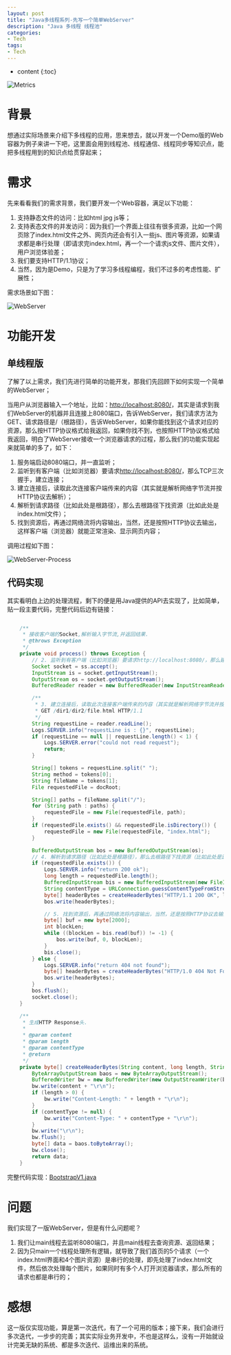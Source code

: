 ```yaml
---
layout: post
title: "Java多线程系列-先写一个简单WebServer"
description: "Java 多线程 线程池"
categories: 
- Tech
tags:
- Tech
---
```


* content
{:toc}

![Metrics](/css/pics/2017-11-20-webserver-tou.jpg)

# 背景

想通过实际场景来介绍下多线程的应用，思来想去，就以开发一个Demo版的Web容器为例子来讲一下吧，这里面会用到线程池、线程通信、线程同步等知识点，能把多线程用到的知识点给贯穿起来；

# 需求

先来看看我们的需求背景，我们要开发一个Web容器，满足以下功能：

1. 支持静态文件的访问：比如html jpg js等；
2. 支持表态文件的并发访问：因为我们一个界面上往往有很多资源，比如一个网页除了index.html文件之外、网页内还会有引入一些js、图片等资源，如果请求都是串行处理（即请求完index.html，再一个一个请求js文件、图片文件），用户浏览体验差；
3. 我们要支持HTTP/1.1协议；
4. 当然，因为是Demo，只是为了学习多线程编程，我们不过多的考虑性能、扩展性；

需求场景如下图：

![WebServer](/css/pics/2017-11-20-webserver.png)

# 功能开发

## 单线程版
了解了以上需求，我们先进行简单的功能开发，那我们先回顾下如何实现一个简单的WebServer；

当用户从浏览器输入一个地址，比如：<http://localhost:8080/>，其实是请求到我们WebServer的机器并且连接上8080端口，告诉WebServer，我们请求方法为GET、请求路径是/（根路径），告诉WebServer，如果你能找到这个请求对应的资源，那么按HTTP协议格式给我返回，如果你找不到，也按照HTTP协议格式给我返回，明白了WebServer接收一个浏览器请求的过程，那么我们的功能实现起来就简单的多了，如下：

1. 服务端启动8080端口，并一直监听；
2. 监听到有客户端（比如浏览器）要请求<http://localhost:8080/>，那么TCP三次握手，建立连接；
3. 建立连接后，读取此次连接客户端传来的内容（其实就是解析网络字节流并按HTTP协议去解析）；
4. 解析到请求路径（比如此处是根路径），那么去根路径下找资源（比如此处是index.html文件）；
5. 找到资源后，再通过网络流将内容输出，当然，还是按照HTTP协议去输出，这样客户端（浏览器）就能正常渲染、显示网页内容；

调用过程如下图：

![WebServer-Process](/css/pics/2017-11-20-webserver-process.png)

## 代码实现
其实看明白上边的处理流程，剩下的便是用Java提供的API去实现了，比如简单，贴一段主要代码，完整代码后边有链接：

```Java

    /**
     * 接收客户端的Socket,解析输入字节流,并返回结果.
     * @throws Exception
     */
    private void process() throws Exception {
        // 2. 监听到有客户端（比如浏览器）要请求http://localhost:8080/，那么建议连接，TCP三次握手；
        Socket socket = ss.accept();
        InputStream is = socket.getInputStream();
        OutputStream os = socket.getOutputStream();
        BufferedReader reader = new BufferedReader(new InputStreamReader(is));

        /**
         * 3. 建立连接后，读取此次连接客户端传来的内容（其实就是解析网络字节流并按HTTP协议去解析）；
         * GET /dir1/dir2/file.html HTTP/1.1
         */
        String requestLine = reader.readLine();
        Logs.SERVER.info("requestLine is : {}", requestLine);
        if (requestLine == null || requestLine.length() < 1) {
            Logs.SERVER.error("could not read request");
            return;
        }

        String[] tokens = requestLine.split(" ");
        String method = tokens[0];
        String fileName = tokens[1];
        File requestedFile = docRoot;

        String[] paths = fileName.split("/");
        for (String path : paths) {
            requestedFile = new File(requestedFile, path);
        }
        if (requestedFile.exists() && requestedFile.isDirectory()) {
            requestedFile = new File(requestedFile, "index.html");
        }

        BufferedOutputStream bos = new BufferedOutputStream(os);
        // 4. 解析到请求路径（比如此处是根路径），那么去根路径下找资源（比如此处是index.html文件）；
        if (requestedFile.exists()) {
            Logs.SERVER.info("return 200 ok");
            long length = requestedFile.length();
            BufferedInputStream bis = new BufferedInputStream(new FileInputStream(requestedFile));
            String contentType = URLConnection.guessContentTypeFromStream(bis);
            byte[] headerBytes = createHeaderBytes("HTTP/1.1 200 OK", length, contentType);
            bos.write(headerBytes);

            // 5. 找到资源后，再通过网络流将内容输出，当然，还是按照HTTP协议去输出，这样客户端（浏览器）就能正常渲染、显示网页内容；
            byte[] buf = new byte[2000];
            int blockLen;
            while ((blockLen = bis.read(buf)) != -1) {
                bos.write(buf, 0, blockLen);
            }
            bis.close();
        } else {
            Logs.SERVER.info("return 404 not found");
            byte[] headerBytes = createHeaderBytes("HTTP/1.0 404 Not Found", -1, null);
            bos.write(headerBytes);
        }
        bos.flush();
        socket.close();
    }

    /**
     * 生成HTTP Response头.
     *
     * @param content
     * @param length
     * @param contentType
     * @return
     */
    private byte[] createHeaderBytes(String content, long length, String contentType) throws Exception {
        ByteArrayOutputStream baos = new ByteArrayOutputStream();
        BufferedWriter bw = new BufferedWriter(new OutputStreamWriter(baos));
        bw.write(content + "\r\n");
        if (length > 0) {
            bw.write("Content-Length: " + length + "\r\n");
        }
        if (contentType != null) {
            bw.write("Content-Type: " + contentType + "\r\n");
        }
        bw.write("\r\n");
        bw.flush();
        byte[] data = baos.toByteArray();
        bw.close();
        return data;
    }

```

完整代码实现：[BootstrapV1.java](https://github.com/studyingsina/concurrency-programming-demo/blob/master/src/main/java/com/studying/concurrency/v1/BootstrapV1.java)

# 问题
我们实现了一版WebServer，但是有什么问题呢？

1. 我们让main线程去监听8080端口，并且main线程去查询资源、返回结果；
2. 因为只main一个线程处理所有逻辑，就导致了我们首页的5个请求（一个index.html界面和4个图片资源）是串行的处理，即先处理了index.html文件，然后依次处理每个图片，如果同时有多个人打开浏览器请求，那么所有的请求也都是串行的；

# 感想
这一版仅实现功能，算是第一次迭代，有了一个可用的版本；接下来，我们会进行多次迭代，一步步的完善；其实实际业务开发中，不也是这样么，没有一开始就设计完美无缺的系统、都是多次迭代、运维出来的系统。
